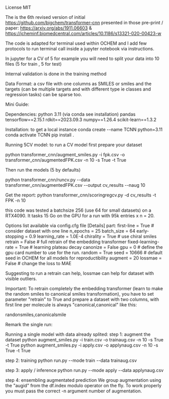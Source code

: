 License MIT



The is the 6th revised version of initial https://github.com/bigchem/transformer-cnn 
presented in those pre-print / paper:
https://arxiv.org/abs/1911.06603 & https://jcheminf.biomedcentral.com/articles/10.1186/s13321-020-00423-w

The code is adapted for terminal used within OCHEM and I add few protocols to run terminal call inside a jupyter notebook via instructions.

In jupyter for a CV of 5 for example you will need to split your data into 10 files (5 for train , 5 for test)

Internal validation is done in the training method

Data Format: a csv file with one columns as SMILES or smiles and the targets (can be multiple targets and with different type ie classes and regression tasks) can be sparse too.

Mini Guide: 

Dependencies:
python 3.11 (via conda see installation)
pandas
tensorflow==2.15.1
rdkit==2023.09.3
numpy==1.26.4
scikit-learn==1.3.2

Installation:
to get a local instance 
conda create --name TCNN python=3.11
conda activate TCNN
pip install . 


Running 5CV model: 
to run a CV model first prepare your dataset

python transformer_cnn/augment_smiles.py -i fpk.csv -o transformer_cnn/augmentedFPK.csv -n 10 -s True -t True

Then run the models (5 by defaults)

python transformer_cnn/runcv.py  --data transformer_cnn/augmentedFPK.csv  --output cv_results --naug 10

Get the report:
python transformer_cnn/scoringregcv.py -d cv_results -t FPK -n 10     


this code was tested a batchsize 256 (use 64 for small datasets) on a RTX4090. 
It tasks 15 Go on the GPU for a run with 95k entries x n = 20.

Options list available via config.cfg file [Details] part:
first-line = True # consider dataset with one line
n_epochs = 25
batch_size = 64
early-stopping = 0.9
learning_rate = 1.0E-4
chirality = True # use chiral smiles 
retrain = False # full retrain of the embedding transformer
fixed-learning-rate = True # learning plateau decay
canonize = False 
gpu = 0 # define the gpu card number to use for the run. 
random = True
seed = 10666 # default seed in OCHEM for all models for reproductibility
augment = 20
lossmae = False # change the loss to MAE

Suggesting to run a retrain can help, lossmae can help for dataset with visible outliers.

Important:
To retrain completely the embedding transformer (learn to make the random smiles to canonical smiles transformation), you have to set parameter "retrain" to True and prepare a dataset with two columns, with first line per molecule is always "canonical,canonical"
like this:

randonsmiles,canonicalsmile


Remark the single run:


Running a single model with data already splited:
step 1: augment the dataset
python augment_smiles.py  -i train.csv -o trainaug.csv -n 10 -s True -t True
python augment_smiles.py  -i apply.csv -o applynaug.csv -n 10 -s True -t True

step 2: training 
python run.py --mode train --data trainaug.csv

step 3: apply / inference
python run.py --mode apply --data applynaug.csv

step 4: ensembling augmentated prediction 
We group augmentation using the "augid" from the df.index modulo operator on the fly. To work properly you must pass the correct -n argument number of augmentation.




